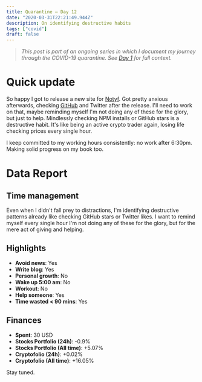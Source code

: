 ```yaml
---
title: Quarantine — Day 12
date: "2020-03-31T22:21:49.944Z"
description: On identifying destructive habits
tags: ["covid"]
draft: false
---
```


> *This post is part of an ongoing series in which I document my journey through the COVID-19 quarantine. See [Day 1](/quarantine-day-1) for full context.*

<div class="divider"></div>

# Quick update

So happy I got to release a new site for [Notyf](https://carlosroso.com/notyf/). Got pretty anxious afterwards, checking [GitHub](https://github.com/caroso1222/notyf) and Twitter after the release. I'll need to work on that, maybe reminding myself I'm not doing any of these for the glory, but just to help. Mindlessly checking NPM installs or GitHub stars is a destructive habit. It's like being an active crypto trader again, losing life checking prices every single hour.

I keep committed to my working hours consistently: no work after 6:30pm. Making solid progress on my book too.

<div class="divider"></div>

# Data Report

## Time management

Even when I didn't fall prey to distractions, I'm identifying destructive patterns already like checking GitHub stars or Twitter likes. I want to remind myself every single hour I'm not doing any of these for the glory, but for the mere act of giving and helping.

## Highlights

* **Avoid news**: Yes
* **Write blog**: Yes
* **Personal growth**: No
* **Wake up 5:00 am**: No
* **Workout**: No
* **Help someone**: Yes
* **Time wasted < 90 mins**: Yes

## Finances

* **Spent**: 30 USD
* **Stocks Portfolio (24h)**: -0.9%
* **Stocks Portfolio (All time)**: +5.07%
* **Cryptofolio (24h)**: +0.02%
* **Cryptofolio (All time)**: +16.05%

<div class="divider"></div>

Stay tuned.